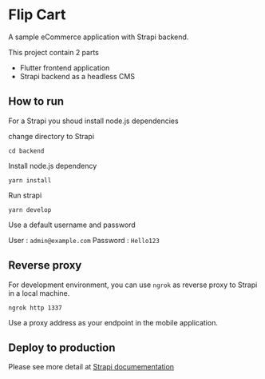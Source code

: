 # Flip Cart

A sample eCommerce application with Strapi backend.

This project contain 2 parts

- Flutter frontend application
- Strapi backend as a headless CMS

## How to run

For a Strapi you shoud install node.js dependencies

change directory to Strapi

`cd backend`

Install node.js dependency

`yarn install`

Run strapi

`yarn develop`

Use a default username and password

User : `admin@example.com`
Password : `Hello123`

## Reverse proxy

For development environment, you can use `ngrok` as reverse proxy to Strapi in a local machine.

`ngrok http 1337`

Use a proxy address as your endpoint in the mobile application.

## Deploy to production

Please see more detail at [Strapi documementation](https://docs.strapi.io/developer-docs/latest/setup-deployment-guides/deployment.html)
